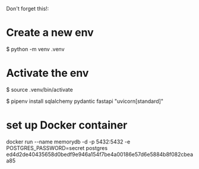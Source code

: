 Don't forget this!: 

# Create a new env
$ python -m venv .venv

# Activate the env
$ source .venv/bin/activate

$ pipenv install sqlalchemy pydantic fastapi "uvicorn[standard]"

# set up Docker container
docker run --name memorydb -d -p 5432:5432 -e POSTGRES_PASSWORD=secret postgres
ed4d2de40435658d0bedf9e946a154f7be4a00186e57d6e5884b8f082cbeaa85 


